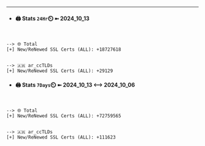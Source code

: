 

---
- #### 🖨️ **Stats** `24Hr`⏲️ ➼ 2024_10_13
```console


--> 🌐 Total
[+] New/ReNewed SSL Certs (ALL): +18727618


--> 🇦🇷 ar_ccTLDs
[+] New/ReNewed SSL Certs (ALL): +29129

```

- #### 🖨️ **Stats** `7Days`⏲️ ➼ 2024_10_13 <--> 2024_10_06
```console


--> 🌐 Total
[+] New/ReNewed SSL Certs (ALL): +72759565


--> 🇦🇷 ar_ccTLDs
[+] New/ReNewed SSL Certs (ALL): +111623

```

